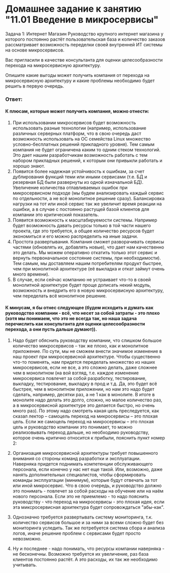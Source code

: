 # Домашнее задание к занятию "11.01 Введение в микросервисы"

Задача 1: Интернет Магазин
Руководство крупного интернет магазина у которого постоянно растёт пользовательская база и количество заказов рассматривает возможность переделки своей внутренней ИТ системы на основе микросервисов.

Вас пригласили в качестве консультанта для оценки целесообразности перехода на микросервисную архитектуру.

Опишите какие выгоды может получить компания от перехода на микросервисную архитектуру и какие проблемы необходимо будет решить в первую очередь.

### Ответ:

#### К плюсам, которые может получить компания, можно отнести: 

1. При использовании микросервисов будет возможность использовать разные технологии (например, использование различных серверных платформ, что в свою очередь даст возможность использовать на ОС семейства Linux множество условно-бесплатных решений прикладного уровня). Тем самым компания не будет ограничена каким то одним стеком технологий. Это дает нашим разработчикам возможность работать с тем набором прикладных решений, к которым они привыкли работать и хорошо знают.
2. Появится более надежная устойчивость к ошибкам, за счет дублирования функций теми или иными сервисами (т.е. БД и резервная БД были развернуты из одной изначальной БД). Увеличение количества отлавливаемых ошибок при микросервисном подходе (мы будем анализировать каждый сервис по отдельности, а не всё монолитное решение сразу). Балансировка нагрузки на тот или иной сервис так же увеличит время реакции на ошибки, а в случае с постоянно растущей базой клиентов для компании это критический показатель.
3. Появится возможность к масштабируемости системы. Например будет возможность давать ресурсы только в той части нашего проекта, где это требуется, а общее количество ресурсов будет экономиться и его можно распределить на иные задачи.
4. Простота развертывания. Компания сможет разворачивать сервисы частями (обновлять их, добавлять новые), что дает нам качественно это делать. Мы можем оперативно откатить только этот сервис и вернуть первоначальное состояние системы, при необходимости). Тем самым, мы доставляем нашим потребителям продукт быстрее, чем при монолитной архитектуре (её выкладка и откат займут очень много времени).
5. В случае, если сейчас компанию не устраивает что-то в своей монолитной архитектуре будет проще дописать некий модуль, возможность и внедрить его в новую микросервисную архитектуру, чем переделать всё монолитное решение.

#### К минусам, я бы отнес следующее (будем исходить и думать как руководство компании - всё, что несет за собой затраты - это плохо (хотя мы понимаем, что это не всегда так, но наша задача перечислить как консультанта для оценки целесообразности перехода, а они пусть дальше думают)).

1. Надо будет обяснить руководству компании, что слишком большое количество микросервисов – так же плохо, как и монолитное приложение. По сути, мы не сможем внести значимое изменение в наш проект при микросервисной архитектуре. Чтобы существенно что-то поменять, нам придется переделать множество из наших микросервисов, если не все, а это сложно делать, даже сложнее чем в монолитном (на вой взгляд, т.е. каждое изменение микросервиса повлечет за собой разработку, тестирование, выкладку, тестирование, выкладку в прод и т.д. Да, это будет всё быстрее, чем в монолитном приложении, но нам это надо будет сделать, например, десятки раз, а не 1 как в монолите. В итоге в монолите надо делать это долго, сложно, но малое количество раз, а в микросервисной архитектуре это делается быстро, но очень много раз). По этому надо смотреть какая цель преследуется, как сказал лектор – самоцель переход на микросервисы – это плохая цель. Если же самоцель переход на микросервисы – это плохая цель и руководство компании это понимает, то можно реализовывать переход дальше, но необходимо руководству, которое очень критично относится к прибыли, пояснить пункт номер 2:

2. Организация микросервисной архитектуры требует повышенного внимания со стороны команд разработки и эксплуатации. Наверняка придется поднимать компетенции обслуживающего персонала, если конечно у нас нет еще такой. Или, возможно, даже нанять дополнительных специалистов, чтобы сформировать команды эксплуатации (минимум), которые будут отвечать за тот или иной микросервис. Что в свою очередь, и руководство должно это понимать - повлечет за собой расходы на обучение или на наём нового персонала. Если это не приемлемо - то надо пояснить руководству - что переход на микросервисы - это плохая идея, если эта миксросервисная архитектура будет сопровождаться "абы-как".

3. Однозначно требуется развертывать систему мониторинга, т.к. количество сервисов большое и за ними за всеми сложно будет без мониторинга уследить. Так же потребуется система сбора и анализа логов, иначе решение проблем с сервисами будет просто невозможно.

4. Ну и последнее - надо понимать, что ресурсы компании наверняка - не бесконечны. Возможно требуется их увеличение, раз база клиентов постоянно растёт. А это расходы, их так же необходимо учитывать.
